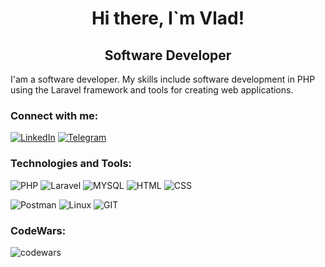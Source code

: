 <h1 align="center">Hi there,  I`m Vlad!</h1>
<h2 align="center"> Software Developer </h2>

<p>
  I'am a software developer. My skills include software development in PHP using the Laravel framework and tools 
  for creating web applications.
</p>

<h3 align="left">Connect with me:</h3>

[![LinkedIn](https://img.shields.io/badge/-LinkedIn-090909?style=for-the-badge&logo=linkedin)](https://www.linkedin.com/in/vladislav-lee-0a99a9274)
[![Telegram](https://img.shields.io/badge/-Telegram-090909?style=for-the-badge&logo=telegram&logoColor=#777BB4)](https://t.me/leevladislove)


<h3 align="left">Technologies and Tools:</h3>

![PHP](https://img.shields.io/badge/-Php-090909?style=for-the-badge&logo=php&logoColor=47C5FB)
![Laravel](https://img.shields.io/badge/-Laravel-090909?style=for-the-badge&logo=laravel&logoColor=47C5FB)
![MYSQL](https://img.shields.io/badge/-Mysql-090909?style=for-the-badge&logo=mysql&logoColor=47C5FB)
![HTML](https://img.shields.io/badge/-Html-090909?style=for-the-badge&logo=html5&logoColor=47C5FB)
![CSS](https://img.shields.io/badge/-Css-090909?style=for-the-badge&logo=css3)

![Postman](https://img.shields.io/badge/-Postman-090909?style=for-the-badge&logo=postman&logoColor=47C5FB)
![Linux](https://img.shields.io/badge/-Linux-090909?style=for-the-badge&logo=linux&logoColor=47C5FB)
![GIT](https://img.shields.io/badge/-Git-090909?style=for-the-badge&logo=git&logoColor=47C5FB)


<h3 align="left">CodeWars:</h3>

![codewars](https://www.codewars.com/users/Leevladislove/badges/small)
